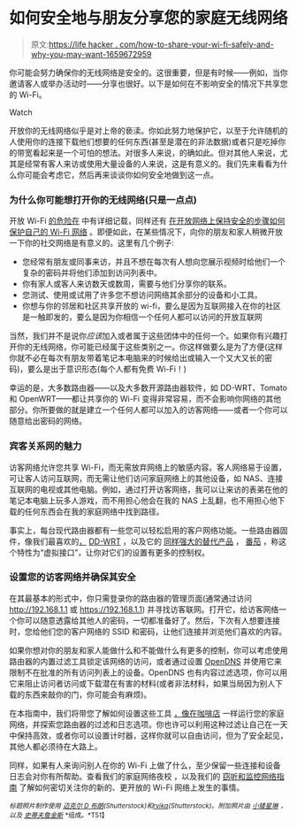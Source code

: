 # 如何安全地与朋友分享您的家庭无线网络

> 原文:[https://life hacker . com/how-to-share-your-wi-fi-safely-and-why-you-may-want-1659672959](https://lifehacker.com/how-to-share-your-wi-fi-safely-and-why-you-might-want-1659672959)

你可能会努力确保你的无线网络是安全的。这很重要，但是有时候——例如，当你邀请客人或举办活动时——分享也很好。以下是如何在不影响安全的情况下共享您的 Wi-Fi。

Watch

开放你的无线网络似乎是对上帝的亵渎。你如此努力地保护它，以至于允许随机的人使用你的连接下载他们想要的任何东西(甚至是潜在的非法数据)或者只是吃掉你的带宽看起来是一个可怕的想法。对很多人来说，的确如此。但对其他人来说，尤其是经常有客人来访或使用大量设备的人来说，这是有意义的。我们先来看看为什么你可能会考虑它，然后再来谈谈你如何安全地做到这一点。

### 为什么你可能想打开你的无线网络(只是一点点)

开放 Wi-Fi [的危险在](http://lifehacker.com/do-i-really-need-to-worry-about-security-when-i-m-using-5906233#_ga=2.48567653.2136378967.1534789047-1757745059.1526574237) 中有详细记载，同样还有 [在开放网络上保持安全的步骤](http://lifehacker.com/how-to-stay-safe-on-public-wi-fi-networks-5576927#_ga=2.48567653.2136378967.1534789047-1757745059.1526574237)[如何保护自己的 Wi-Fi 网络](http://lifehacker.com/the-most-important-security-settings-to-change-on-your-1573958554#_ga=2.48567653.2136378967.1534789047-1757745059.1526574237) 。即便如此，在某些情况下，向你的朋友和家人稍微开放一下你的社交网络是有意义的。这里有几个例子:

*   您经常有朋友或同事来访，并且不想在每次有人想向您展示视频时给他们一个复杂的密码并将他们添加到访问列表中。
*   你有家人或客人来访数天或数周，需要与他们分享你的联系。
*   您测试、使用或试用了许多您不想访问网络其余部分的设备和小工具。
*   你想与你的邻居和社区共享开放的 wi-fi，要么是因为互联网接入在你的社区是一触即发的，要么是因为你相信一个任何人都可以访问的开放互联网

当然，我们并不是说你*应该*加入或者属于这些团体中的任何一个。如果你有兴趣打开你的无线网络，你可能已经属于这些类别之一。你这样做要么是为了方便(这样你就不必在每次有朋友带着笔记本电脑来的时候给出或输入一个又大又长的密码)，要么是出于意识形态(每个人都有免费 Wi-Fi！)

幸运的是，大多数路由器——以及大多数开源路由器软件，如 DD-WRT、Tomato 和 OpenWRT——都让共享你的 Wi-Fi 变得非常容易，而不会影响你网络的其他部分。你所要做的就是建立一个任何人都可以加入的访客网络——或者一个你可以随意给出密码的网络。

### 宾客关系网的魅力

访客网络允许您共享 Wi-Fi，而无需放弃网络上的敏感内容。客人网络易于设置，可让客人访问互联网，而无需让他们访问家庭网络上的其他设备，如 NAS、连接互联网的电视或其他电脑。例如，通过打开访客网络，我可以让来访的表弟在他的笔记本电脑上玩多人游戏，而不用担心他会在我的 NAS 上乱翻，也不用担心他下载的任何东西会在我的家庭网络中找到路径。

事实上，每台现代路由器都有一些您可以轻松启用的客户网络功能。一些路由器固件，像我们最喜欢的[，](http://lifehacker.com/how-to-supercharge-your-router-with-dd-wrt-508138224#_ga=2.249590085.2136378967.1534789047-1757745059.1526574237) [DD-WRT](http://www.dd-wrt.com/site/index) ，以及它的 [同样强大的替代产品](http://lifehacker.com/turn-your-60-router-into-a-user-friendly-super-router-344765#_ga=2.249590085.2136378967.1534789047-1757745059.1526574237) ， [番茄](http://www.polarcloud.com/tomato) ，称这个特性为“虚拟接口”，让你对它们的设置有更多的控制权。

### 设置您的访客网络并确保其安全

在其最基本的形式中，你只需登录你的路由器的管理页面(通常通过访问 http://192.168.1.1 或 https://192.168.1.1) 并寻找访客联网。打开它，给访客网络一个你可以随意透露给其他人的密码，一切都准备好了。然后，下次有人想要连接时，您给他们您的客户网络的 SSID 和密码，让他们连接并浏览他们喜欢的内容。

如果你想对你的朋友和家人能做什么和不能做什么有更多的控制，你可以考虑使用路由器的内置过滤工具锁定该网络的访问，或者通过设置 [OpenDNS](https://www.opendns.com/) 并使用它来限制不在批准的所有访问列表上的设备。OpenDNS 也有内容过滤选项，你可以用它来阻止访问者访问或下载潜在有害的材料(或者非法材料，如果当局因为别人下载的东西来敲你的门，你可能会有麻烦)。

在本指南中，我们将带您了解如何设置这些工具 [，像在咖啡店](http://lifehacker.com/run-your-home-network-like-a-coffee-shop-for-easier-gue-5791208#_ga=2.245341766.2136378967.1534789047-1757745059.1526574237) 一样运行您的家庭网络，并探索您路由器的过滤和日志选项。你也许可以利用这种过滤让自己在一天中保持高效，或者你可以设置计时器，这样你就可以自由访问，但为了安全起见，其他人都必须待在大路上。

同样，如果有人来询问别人在你的 Wi-Fi 上做了什么，至少保留一些连接和设备日志会对你有所帮助。查看我们的家庭网络夜校 ，以及我们的 [窃听和监控网络指南](http://lifehacker.com/how-to-tap-your-network-and-see-everything-that-happens-1649292940#_ga=2.245341766.2136378967.1534789047-1757745059.1526574237) 了解如何密切关注你的新的、更开放的 Wi-Fi 网络上发生的事情。

<small>*标题照片制作使用*</small> [<small>*迈克尔 D 布朗*</small>](http://www.shutterstock.com/pic.mhtml?id=15426607&src=id)<small>*(Shutterstock)和*</small>[<small>*rvika*</small>](http://www.shutterstock.com/pic.mhtml?id=109550195&src=id)<small>*(Shutterstock)。附加照片由*</small> [<small>*小矮星琳*</small>](https://www.flickr.com/photos/superfem/842710939) <small>*，以及*</small> [<small>*史蒂夫詹金斯*</small>](http://www.stevejenkins.com/blog/2014/09/is-dd-wrt-vulnerable-to-the-shellshock-bash-bug/) <small>*组成。*T51】</small>